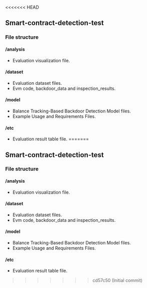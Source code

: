 <<<<<<< HEAD
## Smart-contract-detection-test

### File structure

#### /analysis

-   Evaluation visualization file.

#### /dataset

-   Evaluation dataset files.
-   Evm code, backdoor_data and inspection_results.

#### /model

-   Balance Tracking-Based Backdoor Detection Model files.
-   Example Usage and Requirements Files.

#### /etc

-   Evaluation result table file.
=======
## Smart-contract-detection-test

### File structure

#### /analysis

-   Evaluation visualization file.

#### /dataset

-   Evaluation dataset files.
-   Evm code, backdoor_data and inspection_results.

#### /model

-   Balance Tracking-Based Backdoor Detection Model files.
-   Example Usage and Requirements Files.

#### /etc

-   Evaluation result table file.
>>>>>>> cd57c50 (Initial commit)
